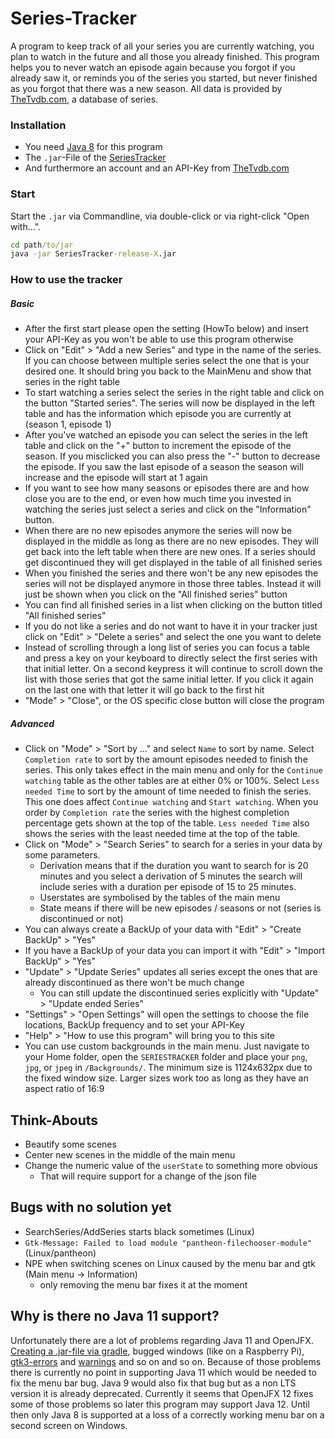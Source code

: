 # Series-Tracker

A program to keep track of all your series you are currently watching, you plan to watch in the future and all those you already finished. This program helps you to never watch an episode again because you forgot if you already saw it, or reminds you of the series you started, but never finished as you forgot that there was a new season.
All data is provided by [TheTvdb.com](https://www.thetvdb.com/), a database of series.

### Installation
* You need [Java 8](https://java.com/de/download/manual.jsp) for this program
* The `.jar`-File of the [SeriesTracker](https://github.com/Kraisie/SeriesTracker/releases)
* And furthermore an account and an API-Key from [TheTvdb.com](https://www.thetvdb.com/member/api) 

### Start
Start the `.jar` via Commandline, via double-click or via right-click "Open with...".
```cmd
cd path/to/jar
java -jar SeriesTracker-release-X.jar
```

### How to use the tracker
##### Basic
* After the first start please open the setting (HowTo below) and insert your API-Key as you won't be able to use this program otherwise
* Click on "Edit" > "Add a new Series" and type in the name of the series. If you can choose between multiple series select the one that is your desired one. It should bring you back to the MainMenu and show that series in the right table
* To start watching a series select the series in the right table and click on the button "Started series". The series will now be displayed in the left table and has the information which episode you are currently at (season 1, episode 1)
* After you've watched an episode you can select the series in the left table and click on the "+" button to increment the episode of the season. If you misclicked you can also press the "-" button to decrease the episode. If you saw the last episode of a season the season will increase and the episode will start at 1 again
* If you want to see how many seasons or episodes there are and how close you are to the end, or even how much time you invested in watching the series just select a series and click on the "Information" button.
* When there are no new episodes anymore the series will now be displayed in the middle as long as there are no new episodes. They will get back into the left table when there are new ones. If a series should get discontinued they will get displayed in the table of all finished series
* When you finished the series and there won't be any new episodes the series will not be displayed anymore in those three tables. Instead it will just be shown when you click on the "All finished series" button
* You can find all finished series in a list when clicking on the button titled "All finished series"
* If you do not like a series and do not want to have it in your tracker just click on "Edit" > "Delete a series" and select the one you want to delete
* Instead of scrolling through a long list of series you can focus a table and press a key on your keyboard to directly select the first series with that initial letter. On a second keypress it will continue to scroll down the list with those series that got the same initial letter. If you click it again on the last one with that letter it will go back to the first hit
* "Mode" > "Close", or the OS specific close button will close the program

##### Advanced
* Click on "Mode" > "Sort by ..." and select `Name` to sort by name. Select `Completion rate` to sort by the amount episodes needed to finish the series. This only takes effect in the main menu and only for the `Continue watching` table as the other tables are at either 0% or 100%. Select `Less needed Time` to sort by the amount of time needed to finish the series. This one does affect `Continue watching` and `Start watching`. When you order by `Completion rate` the series with the highest completion percentage gets shown at the top of the table. `Less needed Time` also shows the series with the least needed time at the top of the table.
* Click on "Mode" > "Search Series" to search for a series in your data by some parameters.
    * Derivation means that if the duration you want to search for is 20 minutes and you select a derivation of 5 minutes the search will include series with a duration per episode of 15 to 25 minutes.
    * Userstates are symbolised by the tables of the main menu
    * State means if there will be new episodes / seasons or not (series is discontinued or not)
* You can always create a BackUp of your data with "Edit" > "Create BackUp" > "Yes"
* If you have a BackUp of your data you can import it with "Edit" > "Import BackUp" > "Yes"
* "Update" > "Update Series" updates all series except the ones that are already discontinued as there won't be much change
    * You can still update the discontinued series explicitly with "Update" > "Update ended Series"
* "Settings" > "Open Settings" will open the settings to choose the file locations, BackUp frequency and to set your API-Key
* "Help" > "How to use this program" will bring you to this site
* You can use custom backgrounds in the main menu. Just navigate to your Home folder, open the `SERIESTRACKER` folder and place your `png`, `jpg`, or `jpeg` in `/Backgrounds/`. The minimum size is 1124x632px due to the fixed window size. Larger sizes work too as long as they have an aspect ratio of 16:9

## Think-Abouts
* Beautify some scenes
* Center new scenes in the middle of the main menu 
* Change the numeric value of the `userState` to something more obvious
    * That will require support for a change of the json file

## Bugs with no solution yet
* SearchSeries/AddSeries starts black sometimes (Linux)
* `Gtk-Message: Failed to load module "pantheon-filechooser-module"` (Linux/pantheon)
* NPE when switching scenes on Linux caused by the menu bar and gtk (Main menu -> Information)
    * only removing the menu bar fixes it at the moment
    
## Why is there no Java 11 support?
Unfortunately there are a lot of problems regarding Java 11 and OpenJFX. [Creating a .jar-file via gradle](http://openjdk.java.net/projects/jigsaw/spec/issues/#MultiModuleExecutableJARs), bugged windows (like on a Raspberry Pi), [gtk3-errors](https://bugs.openjdk.java.net/browse/JDK-8215104) and [warnings](https://bugs.openjdk.java.net/browse/JDK-8211305) and so on and so on. Because of those problems there is currently no point in supporting Java 11 which would be needed to fix the menu bar bug. Java 9 would also fix that bug but as a non LTS version it is already deprecated. Currently it seems that OpenJFX 12 fixes some of those problems so later this program may support Java 12.
Until then only Java 8 is supported at a loss of a correctly working menu bar on a second screen on Windows.